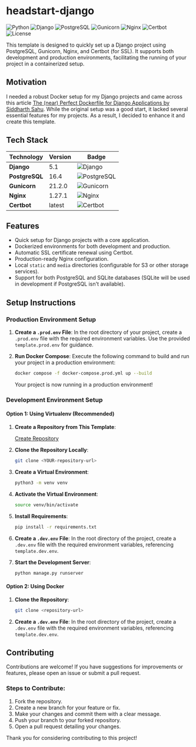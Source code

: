 # headstart-django

![Python](https://img.shields.io/badge/Python-3.8%2B-blue?style=flat-square)
![Django](https://img.shields.io/badge/Django-5.1-orange?style=flat-square)
![PostgreSQL](https://img.shields.io/badge/PostgreSQL-16.4-green?style=flat-square)
![Gunicorn](https://img.shields.io/badge/Gunicorn-21.2.0-lightgrey?style=flat-square)
![Nginx](https://img.shields.io/badge/Nginx-1.27.1-brightgreen?style=flat-square)
![Certbot](https://img.shields.io/badge/Certbot-latest-blueviolet?style=flat-square)
![License](https://img.shields.io/badge/license-MIT-lightgrey?style=flat-square)

This template is designed to quickly set up a Django project using PostgreSQL, Gunicorn, Nginx, and Certbot (for SSL). It supports both development and production environments, facilitating the running of your project in a containerized setup.

## Motivation

I needed a robust Docker setup for my Django projects and came across this article [The (near) Perfect Dockerfile for Django Applications by Siddharth Sahu](https://faun.pub/the-near-perfect-dockerfile-for-django-applications-8bc352a1e871). While the original setup was a good start, it lacked several essential features for my projects. As a result, I decided to enhance it and create this template.

## Tech Stack

| Technology     | Version  | Badge                                                  |
|----------------|----------|--------------------------------------------------------|
| **Django**     | 5.1      | ![Django](https://img.shields.io/badge/Django-5.1-orange?style=flat-square)         |
| **PostgreSQL** | 16.4     | ![PostgreSQL](https://img.shields.io/badge/PostgreSQL-16.4-green?style=flat-square) |
| **Gunicorn**   | 21.2.0   | ![Gunicorn](https://img.shields.io/badge/Gunicorn-21.2.0-lightgrey?style=flat-square)  |
| **Nginx**      | 1.27.1   | ![Nginx](https://img.shields.io/badge/Nginx-1.27.1-brightgreen?style=flat-square)   |
| **Certbot**    | latest   | ![Certbot](https://img.shields.io/badge/Certbot-latest-blueviolet?style=flat-square) |

## Features

- Quick setup for Django projects with a core application.
- Dockerized environments for both development and production.
- Automatic SSL certificate renewal using Certbot.
- Production-ready Nginx configuration.
- Local `static` and `media` directories (configurable for S3 or other storage services).
- Support for both PostgreSQL and SQLite databases (SQLite will be used in development if PostgreSQL isn't available).

## Setup Instructions

### Production Environment Setup

1. **Create a `.prod.env` File**: In the root directory of your project, create a `.prod.env` file with the required environment variables. Use the provided `template.prod.env` for guidance.

2. **Run Docker Compose**: Execute the following command to build and run your project in a production environment:

    ```bash
    docker compose -f docker-compose.prod.yml up --build
    ```

    Your project is now running in a production environment!

### Development Environment Setup

#### Option 1: Using Virtualenv (Recommended)

1. **Create a Repository from This Template**:
   
   [Create Repository](https://github.com/new?template_name=headstart-django&template_owner=alexdeathway)

2. **Clone the Repository Locally**:

    ```bash
    git clone <YOUR-repository-url>
    ```

3. **Create a Virtual Environment**:

    ```bash
    python3 -m venv venv
    ```

4. **Activate the Virtual Environment**:

    ```bash
    source venv/bin/activate
    ```

5. **Install Requirements**:

    ```bash
    pip install -r requirements.txt
    ```

6. **Create a `.dev.env` File**: In the root directory of the project, create a `.dev.env` file with the required environment variables, referencing `template.dev.env`.

7. **Start the Development Server**:

    ```bash
    python manage.py runserver
    ```

#### Option 2: Using Docker

1. **Clone the Repository**:

    ```bash
    git clone <repository-url>
    ```

2. **Create a `.dev.env` File**: In the root directory of the project, create a `.dev.env` file with the required environment variables, referencing `template.dev.env`.

## Contributing

Contributions are welcome! If you have suggestions for improvements or features, please open an issue or submit a pull request. 

### Steps to Contribute:

1. Fork the repository.
2. Create a new branch for your feature or fix.
3. Make your changes and commit them with a clear message.
4. Push your branch to your forked repository.
5. Open a pull request detailing your changes.

Thank you for considering contributing to this project!
